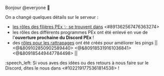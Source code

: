 Bonjour @everyone :wave:

On a changé quelques détails sur le serveur :

- [les rôles des filières PEx ✨ se trouvent dans](https://discord.com/channels/694220883815956580/891362567476363274/1073382530205634660) <#891362567476363274>
- les rôles des différents programmes PEx ont été enlevé en vue de l'**ouverture prochaine du Discord PEx** !
- des [rôles pour les rattrapages](https://discord.com/channels/694220883815956580/892340236175147029/893852934104825866) ont été créés pour améliorer les pings || <@&809102850902589440> <@&809185319161036841> <@&809185449447784498> ||

:speech_left: Si vous aves des idées ou des retours à nous faire sur le Discord, dites le nous dans <#1022191775361814538> !
